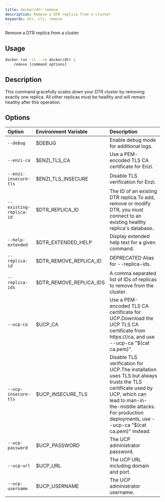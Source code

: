 ```yaml
---
title: docker/dtr remove
description: Remove a DTR replica from a cluster
keywords: dtr, cli, remove
---
```


Remove a DTR replica from a cluster

## Usage

```bash
docker run -it --rm docker/dtr \
    remove [command options]
```

## Description


This command gracefully scales down your DTR cluster by removing exactly
one replica. All other replicas must be healthy and will remain healthy after
this operation.


## Options

| Option                        | Environment Variable      | Description                                                                          |
|:------------------------------|:--------------------------|:-------------------------------------------------------------------------------------|
| `--debug` | $DEBUG | Enable debug mode for additional logs. |
| `--enzi-ca` | $ENZI_TLS_CA | Use a PEM-encoded TLS CA certificate for Enzi. |
| `--enzi-insecure-tls` | $ENZI_TLS_INSECURE | Disable TLS verification for Enzi. |
| `--existing-replica-id` | $DTR_REPLICA_ID | The ID of an existing DTR replica.To add, remove or modify DTR, you must connect to an existing  healthy replica's database.. |
| `--help-extended` | $DTR_EXTENDED_HELP | Display extended help text for a given command. |
| `--replica-id` | $DTR_REMOVE_REPLICA_ID | DEPRECATED Alias for --replica-ids. |
| `--replica-ids` | $DTR_REMOVE_REPLICA_IDS | A comma separated list of IDs of replicas to remove from the cluster. |
| `--ucp-ca` | $UCP_CA | Use a PEM-encoded TLS CA certificate for UCP.Download the UCP TLS CA certificate from https://<ucp-url>/ca, and  use --ucp-ca "$(cat ca.pem)". |
| `--ucp-insecure-tls` | $UCP_INSECURE_TLS | Disable TLS verification for UCP.The installation uses TLS but always trusts  the TLS certificate used by UCP, which can lead to man-in-the-middle attacks.  For production deployments, use --ucp-ca "$(cat ca.pem)" instead. |
| `--ucp-password` | $UCP_PASSWORD | The UCP administrator password. |
| `--ucp-url` | $UCP_URL | The UCP URL including domain and port. |
| `--ucp-username` | $UCP_USERNAME | The UCP administrator username. |

